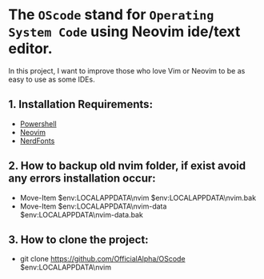 # The `OScode` stand for `Operating System Code` using Neovim ide/text editor.
In this project, I want to improve those who love Vim or Neovim to be as easy to use as some IDEs.

## 1. Installation Requirements:
- [Powershell](https://apps.microsoft.com/store/detail/powershell/9MZ1SNWT0N5D?hl=en-us&gl=us "Powershell")
- [Neovim](https://neovim.io/ "Neovim")
- [NerdFonts](https://www.nerdfonts.com/ "NerdFonts")

## 2. How to backup old nvim folder, if exist avoid any errors installation occur:
- Move-Item $env:LOCALAPPDATA\nvim $env:LOCALAPPDATA\nvim.bak
- Move-Item $env:LOCALAPPDATA\nvim-data $env:LOCALAPPDATA\nvim-data.bak

## 3. How to clone the project:
- git clone https://github.com/OfficialAlpha/OScode $env:LOCALAPPDATA\nvim
